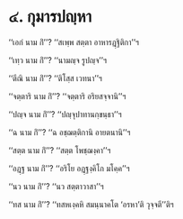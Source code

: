 <h1>๔. กุมารปญฺหา</h1>
<p> ‘‘เอกํ  นาม กิํ’’? ‘‘สเพฺพ สตฺตา อาหารฎฺฐิติกา’’ฯ</p>


<p> ‘‘เทฺว นาม กิํ’’? ‘‘นามญฺจ รูปญฺจ’’ฯ</p>


<p> ‘‘ตีณิ นาม กิํ’’? ‘‘ติโสฺส เวทนา’’ฯ</p>


<p> ‘‘จตฺตาริ  นาม กิํ’’? ‘‘จตฺตาริ อริยสจฺจานิ’’ฯ</p>


<p> ‘‘ปญฺจ นาม กิํ’’? ‘‘ปญฺจุปาทานกฺขนฺธา’’ฯ</p>


<p> ‘‘ฉ นาม กิํ’’? ‘‘ฉ อชฺฌตฺติกานิ อายตนานิ’’ฯ</p>


<p> ‘‘สตฺต นาม กิํ’’? ‘‘สตฺต โพชฺฌงฺคา’’ฯ</p>


<p> ‘‘อฎฺฐ นาม กิํ’’? ‘‘อริโย อฎฺฐงฺคิโก มโคฺค’’ฯ</p>


<p> ‘‘นว นาม กิํ’’? ‘‘นว สตฺตาวาสา’’ฯ</p>


<p> ‘‘ทส นาม กิํ’’? ‘‘ทสหเงฺคหิ สมนฺนาคโต ‘อรหา’ติ วุจฺจตี’’ติฯ</p>

</p>






